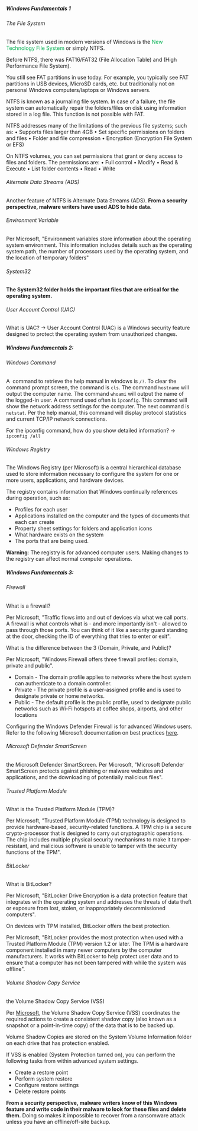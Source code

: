 ##### Windows Fundamentals 1
###### The File System
The file system used in modern versions of Windows is the <font color="#00b050">New Technology File System</font> or simply NTFS.

Before NTFS, there was FAT16/FAT32 (File Allocation Table) and  (High Performance File System).

You still see FAT partitions in use today. For example, you typically see FAT partitions in USB devices, MicroSD cards, etc. but traditionally not on personal Windows computers/laptops or Windows servers.

NTFS is known as a journaling file system. In case of a failure, the file system can automatically repair the folders/files on disk using information stored in a log file. This function is not possible with FAT.

NTFS addresses many of the limitations of the previous file systems; such as:
• Supports files larger than 4GB
• Set specific permissions on folders and files
• Folder and file compression
• Encryption (Encryption File System or EFS)

On NTFS volumes, you can set permissions that grant or deny access to files and folders.
The permissions are:
• Full control
• Modify
• Read & Execute
• List folder contents
• Read
• Write

###### Alternate Data Streams (ADS)
Another feature of NTFS is Alternate Data Streams (ADS).
**From a security perspective, malware writers have used ADS to hide data.**

###### Environment Variable
Per Microsoft, "Environment variables store information about the operating system environment. This information
includes details such as the operating system path, the number of processors used by the operating system, and the
location of temporary folders"

###### System32
**The System32 folder holds the important files that are critical for the operating system.**

###### User Account Control (UAC)
What is UAC?
-> User Account Control (UAC) is a Windows security feature designed to protect the operating system from unauthorized changes.

##### Windows Fundamentals 2:
###### Windows Command
A  command to retrieve the help manual in windows is `/?`.
To clear the command prompt screen, the command is `cls`.
The command `hostname` will output the computer name.
The command `whoami` will output the name of the logged-in user.
A command used often is `ipconfig`. This command will show the network address settings for the computer.
The next command is `netstat`. Per the help manual, this command will display protocol statistics and current TCP/IP network connections.

For the ipconfig command, how do you show detailed information?
-> `ipconfig /all`

###### Windows Registry
The Windows Registry (per Microsoft) is a central hierarchical database used to store information necessary to configure the system for one or more users, applications, and hardware devices.

The registry contains information that Windows continually references during operation, such as:

- Profiles for each user
- Applications installed on the computer and the types of documents that each can create
- Property sheet settings for folders and application icons
- What hardware exists on the system
- The ports that are being used.

**Warning**: The registry is for advanced computer users. Making changes to the registry can affect normal computer operations.

##### Windows Fundamentals 3:
###### Firewall
What is a firewall?

Per Microsoft, "Traffic flows into and out of devices via what we call ports. A firewall is what controls what is - and more importantly isn't - allowed to pass through those ports. You can think of it like a security guard standing at the door, checking the ID of everything that tries to enter or exit".

What is the difference between the 3 (Domain, Private, and Public)?

Per Microsoft, "Windows Firewall offers three firewall profiles: domain, private and public".

- Domain - The domain profile applies to networks where the host system can authenticate to a domain controller. 
- Private - The private profile is a user-assigned profile and is used to designate private or home networks.
- Public - The default profile is the public profile, used to designate public networks such as Wi-Fi hotspots at coffee shops, airports, and other locations

Configuring the Windows Defender Firewall is for advanced Windows users. Refer to the following Microsoft documentation on best practices [here](https://docs.microsoft.com/en-us/windows/security/threat-protection/windows-firewall/best-practices-configuring).

###### Microsoft Defender SmartScreen
the Microsoft Defender SmartScreen.
Per Microsoft, "Microsoft Defender SmartScreen protects against phishing or malware websites and applications, and the downloading of potentially malicious files".

###### Trusted Platform Module
What is the Trusted Platform Module (TPM)?  

Per Microsoft, "Trusted Platform Module (TPM) technology is designed to provide hardware-based, security-related functions. A TPM chip is a secure crypto-processor that is designed to carry out cryptographic operations. The chip includes multiple physical security mechanisms to make it tamper-resistant, and malicious software is unable to tamper with the security functions of the TPM".

###### BitLocker
What is BitLocker?

Per Microsoft, "BitLocker Drive Encryption is a data protection feature that integrates with the operating system and addresses the threats of data theft or exposure from lost, stolen, or inappropriately decommissioned computers".

On devices with TPM installed, BitLocker offers the best protection.

Per Microsoft, "BitLocker provides the most protection when used with a Trusted Platform Module (TPM) version 1.2 or later. The TPM is a hardware component installed in many newer computers by the computer manufacturers. It works with BitLocker to help protect user data and to ensure that a computer has not been tampered with while the system was offline".

###### Volume Shadow Copy Service
the Volume Shadow Copy Service (VSS)

Per [Microsoft](https://docs.microsoft.com/en-us/windows-server/storage/file-server/volume-shadow-copy-service), the Volume Shadow Copy Service (VSS) coordinates the required actions to create a consistent shadow copy (also known as a snapshot or a point-in-time copy) of the data that is to be backed up. 

Volume Shadow Copies are stored on the System Volume Information folder on each drive that has protection enabled.  

If VSS is enabled (System Protection turned on), you can perform the following tasks from within advanced system settings. 

- Create a restore point
- Perform system restore
- Configure restore settings
- Delete restore points

**From a security perspective, malware writers know of this Windows feature and write code in their malware to look for these files and delete them.** Doing so makes it impossible to recover from a ransomware attack unless you have an offline/off-site backup.
